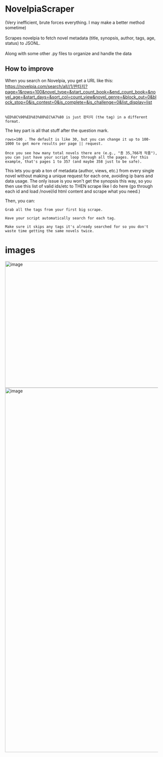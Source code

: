 # NovelpiaScraper

(Very inefficient, brute forces everything. I may make a better method sometime) <br> <br> 
Scrapes novelpia to fetch novel metadata (title, synopsis, author, tags, age, status) to JSONL.
 <br> <br> 
Along with some other .py files to organize and handle the data
## How to improve
When you search on Novelpia, you get a URL like this:
https://novelpia.com/search/all//1/판타지?page=1&rows=100&novel_type=&start_count_book=&end_count_book=&novel_age=&start_days=&sort_col=count_view&novel_genre=&block_out=0&block_stop=0&is_contest=0&is_complete=&is_challenge=0&list_display=list
<br>
<br>


    %ED%8C%90%ED%83%80%EC%A7%80 is just 판타지 (the tag) in a different format. 

The key part is all that stuff after the question mark. 

    rows=100 . The default is like 30, but you can change it up to 100-1000 to get more results per page || request.

    Once you see how many total novels there are (e.g., "총 35,766개 작품"), you can just have your script loop through all the pages. For this example, that's pages 1 to 357 (and maybe 358 just to be safe).

This lets you grab a ton of metadata (author, views, etc.) from every single novel without making a unique request for each one, avoiding ip bans and data usage. The only issue is you won't get the synopsis this way, so you then use this list of valid ids/etc to THEN scrape like I do here (go through each id and load /novel/id html content and scrape what you need.)

Then, you can:

    Grab all the tags from your first big scrape.

    Have your script automatically search for each tag.

    Make sure it skips any tags it's already searched for so you don't waste time getting the same novels twice.

  # images
<img width="883" height="416" alt="image" src="https://github.com/user-attachments/assets/38295363-1273-4f94-a848-5c045cbe730a" />
<img width="1254" height="1198" alt="image" src="https://github.com/user-attachments/assets/4e309185-e3ab-430a-99b3-916a631cc334" />
